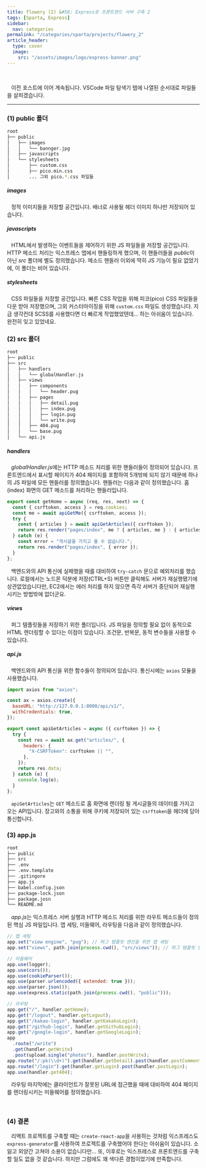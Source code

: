 ```yaml
---
title: flowery (2) &#58; Express로 프론트엔드 서버 구축 2
tags: [Sparta, Express]
sidebar:
  nav: categories
permalink: "/categories/sparta/projects/flowery_2"
article_header:
  type: cover
  image:
    src: "/assets/images/logo/express-banner.png"
---
```


<!-- more -->

<br/>

&ensp; 이전 포스트에 이어 계속됩니다. VSCode 파일 탐색기 탭에 나열된 순서대로 파일들을 살피겠습니다.

---

### (1) public 폴더

```zsh
root
├── public
│   ├── images
│   │   └── bannger.jpg
│   ├── javascripts
│   └── stylesheets
│       ├── custom.css
│       ├── pico.min.css
│       ... 그외 pico.*.css 파일들
```

##### images

&ensp; 정적 이미지들을 저장할 공간입니다. 배너로 사용될 헤더 이미지 하나만 저장되어 있습니다.

##### javascripts

&ensp; HTML에서 발생하는 이벤트들을 제어하기 위한 JS 파일들을 저장할 공간입니다. HTTP 메소드 처리는 익스프레스 앱에서 핸들링하게 했으며, 이 핸들러들을 *public*이 아닌 _src_ 폴더에 별도 정의했습니다. 메소드 핸들러 이외에 딱히 JS 기능이 필요 없었기에, 이 폴더는 비어 있습니다.

##### stylesheets

&ensp; CSS 파일들을 저장할 공간입니다. 빠른 CSS 작업을 위해 피코(pico) CSS 파일들을 다운 받아 저장했으며, 그외 커스터마이징을 위해 `custom.css` 파일도 생성했습니다. 지금 생각컨대 SCSS를 사용했다면 더 빠르게 작업했었텐데... 하는 아쉬움이 있습니다. 완전히 잊고 있었네요.

### (2) src 폴더

```zsh
root
├── public
├── src
│   ├── handlers
│   │   └── globalHandler.js
│   ├── views
│   │   ├── components
│   │   │   └── header.pug
│   │   ├── pages
│   │   │   ├── detail.pug
│   │   │   ├── index.pug
│   │   │   ├── login.pug
│   │   │   └── write.pug
│   │   ├── 404.pug
│   │   └── base.pug
│   └── api.js
```

##### handlers

&ensp; *globalHandler.js*에는 HTTP 메소드 처리를 위한 핸들러들이 정의되어 있습니다. 프론트엔드에서 표시할 페이지가 404 페이지를 포함하여 5개밖에 되지 않기 때문에 하나의 JS 파일에 모든 핸들러를 정의했습니다. 핸들러는 다음과 같이 정의했습니다. 홈(index) 화면의 GET 메소드를 처리하는 핸들러입니다.

```js
export const getHome = async (req, res, next) => {
  const { csrftoken, access } = req.cookies;
  const me = await apiGetMe({ csrftoken, access });
  try {
    const { articles } = await apiGetArticles({ csrftoken });
    return res.render("pages/index", me ? { articles, me } : { articles });
  } catch (e) {
    const error = "게시글을 가지고 올 수 없습니다.";
    return res.render("pages/index", { error });
  }
};
```

&ensp; 백엔드와의 API 통신에 실패했을 때를 대비하여 `try-catch` 문으로 예외처리를 했습니다. 로컬에서는 노드몬 덕분에 저장(CTRL+S) 버튼만 클릭해도 서버가 재실행됐기에 상관없었습니다만, EC2에서는 에러 처리를 하지 않으면 즉각 서버가 중단되어 재실행시키는 방법밖에 없더군요.

##### views

&ensp; 퍼그 템플릿들을 저장하기 위한 폴더입니다. JS 파일을 정의할 필요 없이 동적으로 HTML 렌더링할 수 있다는 이점이 있습니다. 조건문, 반복문, 동적 변수들을 사용할 수 있습니다.

##### api.js

&ensp; 백엔드와의 API 통신을 위한 함수들이 정의되어 있습니다. 통신시에는 `axios` 모듈을 사용했습니다.

```js
import axios from "axios";

const ax = axios.create({
  baseURL: "http://127.0.0.1:8000/api/v1/",
  withCredentials: true,
});

export const apiGetArticles = async ({ csrftoken }) => {
  try {
    const res = await ax.get("articles/", {
      headers: {
        "X-CSRFToken": csrftoken || "",
      },
    });
    return res.data;
  } catch (e) {
    console.log(e);
  }
};
```

&ensp; `apiGetArticles`는 `GET` 메소드로 홈 화면에 렌더링 될 게시글들의 데이터를 가지고 오는 API입니다. 장고와의 소통을 위해 쿠키에 저장되어 있는 `csrftoken`을 헤더에 담아 통신합니다.

### (3) app.js

```zsh
root
├── public
├── src
├── .env
├── .env.template
├── .gitingore
├── app.js
├── babel.config.json
├── package-lock.json
├── package.josn
└── README.md
```

&ensp; *app.js*는 익스프레스 서버 실행과 HTTP 메소드 처리를 위한 라우트 메소드들이 정의된 핵심 JS 파일입니다. 앱 세팅, 미들웨어, 라우팅을 다음과 같이 정의했습니다.

```js
// 앱 세팅
app.set("view engine", "pug"); // 퍼그 템플릿 엔진을 위한 앱 세팅
app.set("views", path.join(process.cwd(), "src/views")); // 퍼그 템플릿 엔진을 위한 앱 세팅

// 미들웨어
app.use(logger);
app.use(cors());
app.use(cookieParser());
app.use(parser.urlencoded({ extended: true }));
app.use(parser.json());
app.use(express.static(path.join(process.cwd(), "public")));

// 라우팅
app.get("/", handler.getHome);
app.get("/logout", handler.getLogout);
app.get("/kakao-login", handler.getKakakoLogin);
app.get("/github-login", handler.getGithubLogin);
app.get("/google-login", handler.getGoogleLogin);
app
  .route("/write")
  .get(handler.getWrite)
  .post(upload.single("photos"), handler.postWrite);
app.route("/:pk(\\d+)").get(handler.getDetail).post(handler.postComment);
app.route("/login").get(handler.getLogin).post(handler.postLogin);
app.use(handler.get404);
```

&ensp; 라우팅 마지막에는 클라이언트가 잘못된 URL에 접근했을 때에 대비하여 404 페이지를 렌더링시키는 미들웨어를 정의했습니다.

<br/>

### (4) 결론

&ensp; 리액트 프로젝트를 구축할 때는 `create-react-app`을 사용하는 것처럼 익스프레스도 `express-generator`를 사용하여 프로젝트를 구축했어야 한다는 아쉬움이 있습니다. 소 잃고 외양간 고쳐야 소용이 없습니다만... 또, 이후로는 익스프레스로 프론트엔드를 구축할 일도 없을 것 같습니다. 하지만 그럼에도 꽤 색다른 경험이었기에 만족합니다.
